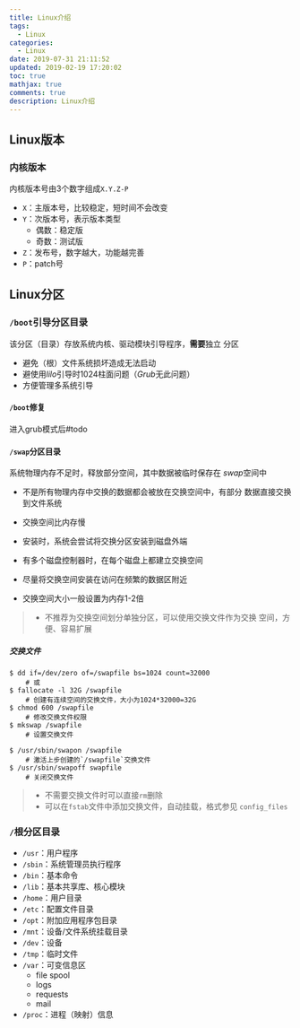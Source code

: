 ```yaml
---
title: Linux介绍
tags:
  - Linux
categories:
  - Linux
date: 2019-07-31 21:11:52
updated: 2019-02-19 17:20:02
toc: true
mathjax: true
comments: true
description: Linux介绍
---
```


##	Linux版本

###	内核版本

内核版本号由3个数字组成`X.Y.Z-P`

-	`X`：主版本号，比较稳定，短时间不会改变
-	`Y`：次版本号，表示版本类型
	-	偶数：稳定版
	-	奇数：测试版
-	`Z`：发布号，数字越大，功能越完善
-	`P`：patch号

##	Linux分区

###	`/boot`引导分区目录

该分区（目录）存放系统内核、驱动模块引导程序，**需要**独立
分区

-	避免（根）文件系统损坏造成无法启动
-	避使用*lilo*引导时1024柱面问题（*Grub*无此问题）
-	方便管理多系统引导

####	`/boot`修复

进入grub模式后#todo

####	`/swap`分区目录

系统物理内存不足时，释放部分空间，其中数据被临时保存在
*swap*空间中

-	不是所有物理内存中交换的数据都会被放在交换空间中，有部分
	数据直接交换到文件系统

-	交换空间比内存慢

-	安装时，系统会尝试将交换分区安装到磁盘外端

-	有多个磁盘控制器时，在每个磁盘上都建立交换空间

-	尽量将交换空间安装在访问在频繁的数据区附近

-	交换空间大小一般设置为内存1-2倍

> - 不推荐为交换空间划分单独分区，可以使用交换文件作为交换
	空间，方便、容易扩展

#####	交换文件

```shell
$ dd if=/dev/zero of=/swapfile bs=1024 count=32000
	# 或
$ fallocate -l 32G /swapfile
	# 创建有连续空间的交换文件，大小为1024*32000=32G
$ chmod 600 /swapfile
	# 修改交换文件权限
$ mkswap /swapfile
	# 设置交换文件

$ /usr/sbin/swapon /swapfile
	# 激活上步创建的`/swapfile`交换文件
$ /usr/sbin/swapoff swapfile
	# 关闭交换文件
```

> - 不需要交换文件时可以直接`rm`删除
> - 可以在`fstab`文件中添加交换文件，自动挂载，格式参见
	`config_files`

###	`/`根分区目录

-	`/usr`：用户程序
-	`/sbin`：系统管理员执行程序
-	`/bin`：基本命令
-	`/lib`：基本共享库、核心模块
-	`/home`：用户目录
-	`/etc`：配置文件目录
-	`/opt`：附加应用程序包目录
-	`/mnt`：设备/文件系统挂载目录
-	`/dev`：设备
-	`/tmp`：临时文件
-	`/var`：可变信息区
	-	file spool
	-	logs
	-	requests
	-	mail
-	`/proc`：进程（映射）信息

